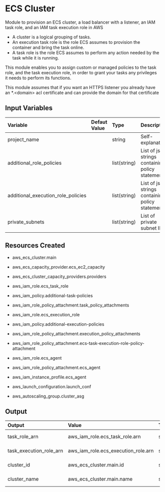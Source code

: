 # ECS Cluster
Module to provision an ECS cluster, a load balancer with a listener, an IAM task role, and an IAM task execution role in AWS
- A cluster is a logical grouping of tasks.
- An execution task role is the role ECS assumes to provision the container and bring the task online.
- A task role is the role ECS assumes to perform any action needed by the task while it is running.

This module enables you to assign custom or managed policies to the task role, and the task execution role, in order to grant your tasks any privileges it needs to perform its functions.

This module assumes that if you want an HTTPS listener you already have an *.&lt;domain&gt; acl certificate and can provide the domain for that certificate

## Input Variables
| Variable                           | Defaut Value | Type         | Description                                       |
|:---------------------------------- |:------------ |:------------ |:------------------------------------------------- |
| project_name                       |              | string       | Self-explanatory                                  |
| additional_role_policies           |              | list(string) | List of json strings containing policy statements |
| additional_execution_role_policies |              | list(string) | List of json strings containing policy statements |
| private_subnets                    |              | list(string) | List of private subnet IDs                        |

## Resources Created
- aws_ecs_cluster.main
- aws_ecs_capacity_provider.ecs_ec2_capacity
- aws_ecs_cluster_capacity_providers.providers

- aws_iam_role.ecs_task_role
- aws_iam_policy.additional-task-policies
- aws_iam_role_policy_attachment.task_policy_attachments

- aws_iam_role.ecs_execution_role
- aws_iam_policy.additional-execution-policies
- aws_iam_role_policy_attachment.execution_policy_attachments
- aws_iam_role_policy_attachment.ecs-task-execution-role-policy-attachment

- aws_iam_role.ecs_agent
- aws_iam_role_policy_attachment.ecs_agent
- aws_iam_instance_profile.ecs_agent

- aws_launch_configuration.launch_conf
- aws_autoscaling_group.cluster_asg


## Output
| Output                  | Value                               | Type   | Description      |
|:----------------------- |:----------------------------------- |:------ |:---------------- |
| task_role_arn           | aws_iam_role.ecs_task_role.arn      | string | Self-explanatory |
| task_execution_role_arn | aws_iam_role.ecs_execution_role.arn | string | Self-explanatory |
| cluster_id              | aws_ecs_cluster.main.id             | string | Self-explanatory |
| cluster_name            | aws_ecs_cluster.main.name           | string | Self-explanatory |
